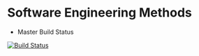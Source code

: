 # Software Engineering Methods

- Master Build Status

[![Build Status](https://travis-ci.org/ThomasM199/sem.svg?branch=master)](https://travis-ci.org/ThomasM199/sem)
